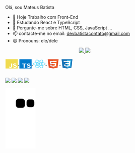 Olá, sou Mateus Batista


- 🔭 Hoje Trabalho com Front-End
- 🌱 Estudando React e TypeScript
- 💬 Pergunte-me sobre HTML, CSS, JavaScript ...
- 📫 contacte-me no email: devbatistacontato@gmail.com
- 😄 Pronouns: ele/dele

<div align="center">
  <a href="https://github.com/Mateus-Batista12">
  <img height="180em" src="https://github-readme-stats.vercel.app/api?username=Mateus-Batista12&show_icons=true&theme=dracula&include_all_commits=true&count_private=true"/>
  <img height="180em" src="https://github-readme-stats.vercel.app/api/top-langs/?username=Mateus-Batista12&layout=compact&langs_count=7&theme=dracula"/>
</div>

  <div style="display: inline_block"><br>
  <img align="center" alt="Mateus-Js" height="30" width="40" src="https://raw.githubusercontent.com/devicons/devicon/master/icons/javascript/javascript-plain.svg">
  <img align="center" alt="Mateus-Ts" height="30" width="40" src="https://raw.githubusercontent.com/devicons/devicon/master/icons/typescript/typescript-plain.svg">
  <img align="center" alt="Mateus-React" height="30" width="40" src="https://raw.githubusercontent.com/devicons/devicon/master/icons/react/react-original.svg">
  <img align="center" alt="Mateus-HTML" height="30" width="40" src="https://raw.githubusercontent.com/devicons/devicon/master/icons/html5/html5-original.svg">
  <img align="center" alt="Mateus-CSS" height="30" width="40" src="https://raw.githubusercontent.com/devicons/devicon/master/icons/css3/css3-original.svg">
</div>
  
 ##
  
  <div> 
  <a href="https://www.youtube.com/channel/UC44Y7HUcjOu200dbBYjSjjQ" target="_blank"><img src="https://img.shields.io/badge/YouTube-FF0000?style=for-the-badge&logo=youtube&logoColor=white" target="_blank"></a>
  <a href="AQUI VAI O LINK DO INSTAGRAM target="_blank"><img src="https://img.shields.io/badge/-Instagram-%23E4405F?style=for-the-badge&logo=instagram&logoColor=white" target="_blank"></a> 
  <a href = "mailto:devbatistacontato@gmail.com"><img src="https://img.shields.io/badge/-Gmail-%23333?style=for-the-badge&logo=gmail&logoColor=white" target="_blank"></a>
  <a href="AQUI VAI O LINK DO LINKEDIM" target="_blank"><img src="https://img.shields.io/badge/-LinkedIn-%230077B5?style=for-the-badge&logo=linkedin&logoColor=white" target="_blank"></a> 
 
  ![Snake animation](https://github.com/Mateus-Batista12/Mateus-Batista12/blob/output/github-contribution-grid-snake.svg)
 
</div>

